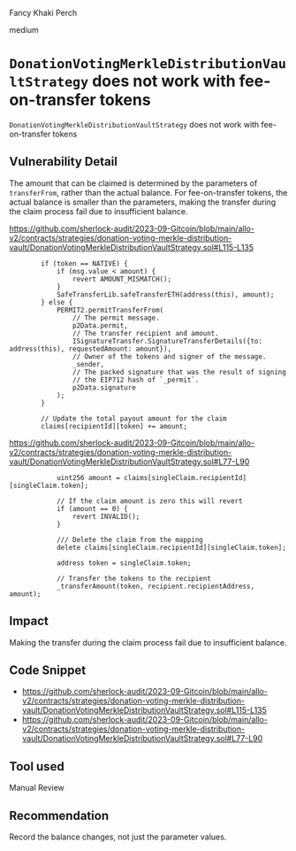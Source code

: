 Fancy Khaki Perch

medium

# `DonationVotingMerkleDistributionVaultStrategy` does not work with fee-on-transfer tokens
`DonationVotingMerkleDistributionVaultStrategy` does not work with fee-on-transfer tokens
## Vulnerability Detail
The amount that can be claimed is determined by the parameters of `transferFrom`, rather than the actual balance. For fee-on-transfer tokens, the actual balance is smaller than the parameters, making the transfer during the claim process fail due to insufficient balance.

https://github.com/sherlock-audit/2023-09-Gitcoin/blob/main/allo-v2/contracts/strategies/donation-voting-merkle-distribution-vault/DonationVotingMerkleDistributionVaultStrategy.sol#L115-L135
```solidity
        if (token == NATIVE) {
            if (msg.value < amount) {
                revert AMOUNT_MISMATCH();
            }
            SafeTransferLib.safeTransferETH(address(this), amount);
        } else {
            PERMIT2.permitTransferFrom(
                // The permit message.
                p2Data.permit,
                // The transfer recipient and amount.
                ISignatureTransfer.SignatureTransferDetails({to: address(this), requestedAmount: amount}),
                // Owner of the tokens and signer of the message.
                _sender,
                // The packed signature that was the result of signing
                // the EIP712 hash of `_permit`.
                p2Data.signature
            );
        }

        // Update the total payout amount for the claim
        claims[recipientId][token] += amount;
```

https://github.com/sherlock-audit/2023-09-Gitcoin/blob/main/allo-v2/contracts/strategies/donation-voting-merkle-distribution-vault/DonationVotingMerkleDistributionVaultStrategy.sol#L77-L90
```solidity
            uint256 amount = claims[singleClaim.recipientId][singleClaim.token];

            // If the claim amount is zero this will revert
            if (amount == 0) {
                revert INVALID();
            }

            /// Delete the claim from the mapping
            delete claims[singleClaim.recipientId][singleClaim.token];

            address token = singleClaim.token;

            // Transfer the tokens to the recipient
            _transferAmount(token, recipient.recipientAddress, amount);
```
## Impact
Making the transfer during the claim process fail due to insufficient balance.
## Code Snippet
- https://github.com/sherlock-audit/2023-09-Gitcoin/blob/main/allo-v2/contracts/strategies/donation-voting-merkle-distribution-vault/DonationVotingMerkleDistributionVaultStrategy.sol#L115-L135
- https://github.com/sherlock-audit/2023-09-Gitcoin/blob/main/allo-v2/contracts/strategies/donation-voting-merkle-distribution-vault/DonationVotingMerkleDistributionVaultStrategy.sol#L77-L90
## Tool used

Manual Review

## Recommendation
Record the balance changes, not just the parameter values.